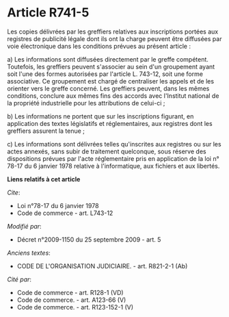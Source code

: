 # Article R741-5

Les copies délivrées par les greffiers relatives aux inscriptions portées aux registres de publicité légale dont ils ont la
charge peuvent être diffusées par voie électronique dans les conditions prévues au présent article : 

a) Les informations sont diffusées directement par le greffe compétent. Toutefois, les greffiers peuvent s'associer au sein
d'un groupement ayant soit l'une des formes autorisées par l'article L. 743-12, soit une forme associative. Ce groupement est
chargé de centraliser les appels et de les orienter vers le greffe concerné. Les greffiers peuvent, dans les mêmes
conditions, conclure aux mêmes fins des accords avec l'Institut national de la propriété industrielle pour les attributions
de celui-ci ; 

b) Les informations ne portent que sur les inscriptions figurant, en application des textes législatifs et réglementaires,
aux registres dont les greffiers assurent la tenue ; 

c) Les informations sont délivrées telles qu'inscrites aux registres ou sur les actes annexés, sans subir de traitement
quelconque, sous réserve des dispositions prévues par l'acte réglementaire pris en application de la loi n° 78-17 du 6
janvier 1978 relative à l'informatique, aux fichiers et aux libertés.

**Liens relatifs à cet article**

_Cite_:

  - Loi n°78-17 du 6 janvier 1978
  - Code de commerce - art. L743-12

_Modifié par_:

  - Décret n°2009-1150 du 25 septembre 2009 - art. 5

_Anciens textes_:

  - CODE DE L'ORGANISATION JUDICIAIRE. - art. R821-2-1 (Ab)

_Cité par_:

  - Code de commerce - art. R128-1 (VD)
  - Code de commerce. - art. A123-66 (V)
  - Code de commerce. - art. R123-152-1 (V)

